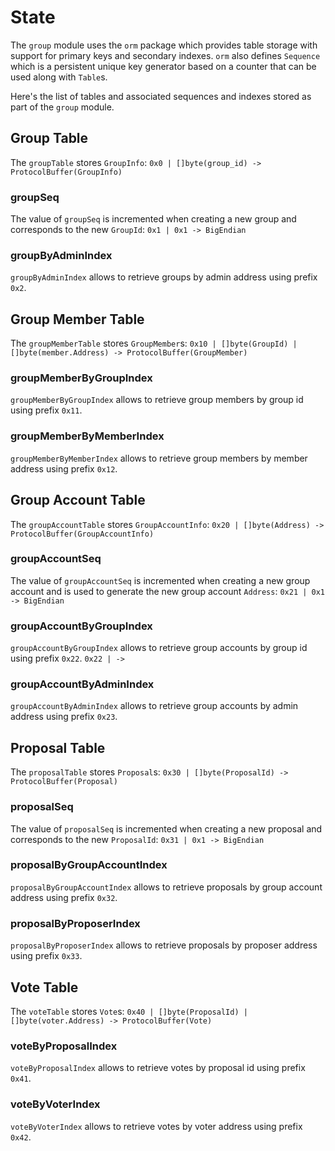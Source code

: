 <!--
order: 2
-->

# State

The `group` module uses the `orm` package which provides table storage with support for
primary keys and secondary indexes. `orm` also defines `Sequence` which is a persistent unique key generator based on a counter that can be used along with `Table`s.

Here's the list of tables and associated sequences and indexes stored as part of the `group` module.

## Group Table

The `groupTable` stores `GroupInfo`: `0x0 | []byte(group_id) -> ProtocolBuffer(GroupInfo)`

### groupSeq

The value of `groupSeq` is incremented when creating a new group and corresponds to the new `GroupId`: `0x1 | 0x1 -> BigEndian`

### groupByAdminIndex

`groupByAdminIndex` allows to retrieve groups by admin address using prefix `0x2`.

## Group Member Table

The `groupMemberTable` stores `GroupMember`s: `0x10 | []byte(GroupId) | []byte(member.Address) -> ProtocolBuffer(GroupMember)`

### groupMemberByGroupIndex

`groupMemberByGroupIndex` allows to retrieve group members by group id using prefix `0x11`.

### groupMemberByMemberIndex

`groupMemberByMemberIndex` allows to retrieve group members by member address using prefix `0x12`.

## Group Account Table

The `groupAccountTable` stores `GroupAccountInfo`: `0x20 | []byte(Address) -> ProtocolBuffer(GroupAccountInfo)`

### groupAccountSeq

The value of `groupAccountSeq` is incremented when creating a new group account and is used to generate the new group account `Address`:
`0x21 | 0x1 -> BigEndian`

### groupAccountByGroupIndex

`groupAccountByGroupIndex` allows to retrieve group accounts by group id using prefix `0x22`.
`0x22 | ->`

### groupAccountByAdminIndex

`groupAccountByAdminIndex` allows to retrieve group accounts by admin address using prefix `0x23`.

## Proposal Table

The `proposalTable` stores `Proposal`s: `0x30 | []byte(ProposalId) -> ProtocolBuffer(Proposal)`

### proposalSeq

The value of `proposalSeq` is incremented when creating a new proposal and corresponds to the new `ProposalId`: `0x31 | 0x1 -> BigEndian`

### proposalByGroupAccountIndex

`proposalByGroupAccountIndex` allows to retrieve proposals by group account address using prefix `0x32`.

### proposalByProposerIndex

`proposalByProposerIndex` allows to retrieve proposals by proposer address using prefix `0x33`.

## Vote Table

The `voteTable` stores `Vote`s: `0x40 | []byte(ProposalId) | []byte(voter.Address) -> ProtocolBuffer(Vote)`

### voteByProposalIndex

`voteByProposalIndex` allows to retrieve votes by proposal id using prefix `0x41`.

### voteByVoterIndex

`voteByVoterIndex` allows to retrieve votes by voter address using prefix `0x42`.
